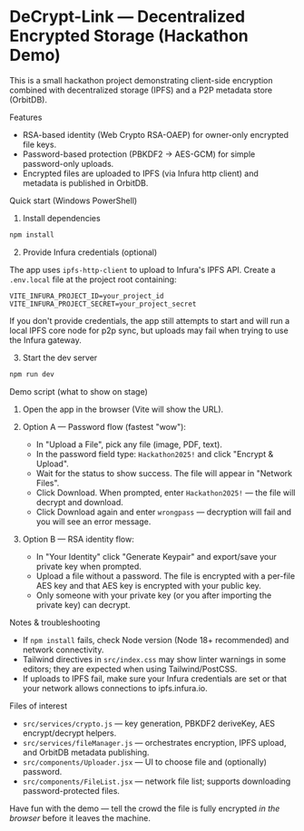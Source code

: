 # DeCrypt-Link — Decentralized Encrypted Storage (Hackathon Demo)

This is a small hackathon project demonstrating client-side encryption combined with decentralized storage (IPFS) and a P2P metadata store (OrbitDB).

Features
- RSA-based identity (Web Crypto RSA-OAEP) for owner-only encrypted file keys.
- Password-based protection (PBKDF2 -> AES-GCM) for simple password-only uploads.
- Encrypted files are uploaded to IPFS (via Infura http client) and metadata is published in OrbitDB.

Quick start (Windows PowerShell)

1. Install dependencies

```powershell
npm install
```

2. Provide Infura credentials (optional)

The app uses `ipfs-http-client` to upload to Infura's IPFS API. Create a `.env.local` file at the project root containing:

```
VITE_INFURA_PROJECT_ID=your_project_id
VITE_INFURA_PROJECT_SECRET=your_project_secret
```

If you don't provide credentials, the app still attempts to start and will run a local IPFS core node for p2p sync, but uploads may fail when trying to use the Infura gateway.

3. Start the dev server

```powershell
npm run dev
```

Demo script (what to show on stage)

1. Open the app in the browser (Vite will show the URL).
2. Option A — Password flow (fastest "wow"):
   - In "Upload a File", pick any file (image, PDF, text).
   - In the password field type: `Hackathon2025!` and click "Encrypt & Upload".
   - Wait for the status to show success. The file will appear in "Network Files".
   - Click Download. When prompted, enter `Hackathon2025!` — the file will decrypt and download.
   - Click Download again and enter `wrongpass` — decryption will fail and you will see an error message.

3. Option B — RSA identity flow:
   - In "Your Identity" click "Generate Keypair" and export/save your private key when prompted.
   - Upload a file without a password. The file is encrypted with a per-file AES key and that AES key is encrypted with your public key.
   - Only someone with your private key (or you after importing the private key) can decrypt.

Notes & troubleshooting
- If `npm install` fails, check Node version (Node 18+ recommended) and network connectivity.
- Tailwind directives in `src/index.css` may show linter warnings in some editors; they are expected when using Tailwind/PostCSS.
- If uploads to IPFS fail, make sure your Infura credentials are set or that your network allows connections to ipfs.infura.io.

Files of interest
- `src/services/crypto.js` — key generation, PBKDF2 deriveKey, AES encrypt/decrypt helpers.
- `src/services/fileManager.js` — orchestrates encryption, IPFS upload, and OrbitDB metadata publishing.
- `src/components/Uploader.jsx` — UI to choose file and (optionally) password.
- `src/components/FileList.jsx` — network file list; supports downloading password-protected files.

Have fun with the demo — tell the crowd the file is fully encrypted *in the browser* before it leaves the machine.
